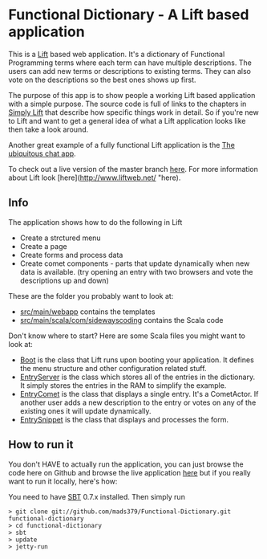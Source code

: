 # Functional Dictionary - A Lift based application

This is a [Lift](http://www.liftweb.net "Lift") based web application. It's a dictionary of Functional Programming terms where each term can have multiple descriptions. The users can add new terms or descriptions to existing terms. They can also vote on the descriptions so the best ones shows up first.

The purpose of this app is to show people a working Lift based application with a simple purpose. The source code is full of links to the chapters in [Simply Lift](http://simply.liftweb.net/ "Simply Lift") that describe how specific things work in detail. So if you're new to Lift and want to get a general idea of what a Lift application looks like then take a look around.

Another great example of a fully functional Lift application is the [The ubiquitous chat app](http://simply.liftweb.net/index-Chapter-2.html#toc-Chapter-2 "The ubiquitous chat app").

To check out a live version of the master branch [here](http://functionaldictionary.mads379.staxapps.net/ "here").
For more information about Lift look [here](http://www.liftweb.net/ "here).

## Info

The application shows how to do the following in Lift

* Create a strctured menu
* Create a page
* Create forms and process data
* Create comet components - parts that update dynamically when new data is available. (try opening an entry with two browsers and vote the descriptions up and down)

These are the folder you probably want to look at:

* [src/main/webapp](https://github.com/mads379/Functional-Dictionary/tree/master/src/main/webapp "src/main/webapp") contains the templates
* [src/main/scala/com/sidewayscoding](https://github.com/mads379/Functional-Dictionary/tree/master/src/main/scala/com/sidewayscoding "src/main/scala/com/sidewayscoding") contains the Scala code

Don't know where to start? Here are some Scala files you might want to look at:

* [Boot](https://github.com/mads379/Functional-Dictionary/blob/master/src/main/scala/bootstrap/liftweb/Boot.scala "Boot") is the class that Lift runs upon booting your application. It defines the menu structure and other configuration related stuff.
* [EntryServer](https://github.com/mads379/Functional-Dictionary/blob/master/src/main/scala/com/sidewayscoding/comet/EntryServer.scala "EntryServer") is the class which stores all of the entries in the dictionary. It simply stores the entries in the RAM to simplify the example.
* [EntryComet](https://github.com/mads379/Functional-Dictionary/blob/master/src/main/scala/com/sidewayscoding/comet/EntryComet.scala "EntryComet") is the class that displays a single entry. It's a CometActor. If another user adds a new description to the entry or votes on any of the existing ones it will update dynamically.
* [EntrySnippet](https://github.com/mads379/Functional-Dictionary/blob/master/src/main/scala/com/sidewayscoding/snippet/EntrySnippet.scala "EntrySnippet") is the class that displays and processes the form.

## How to run it

You don't HAVE to actually run the application, you can just browse the code here on Github and browse the live application [here](http://functionaldictionary.mads379.staxapps.net/ "here") but if you really want to run it locally, here's how:

You need to have [SBT](http://code.google.com/p/simple-build-tool/ "SBT") 0.7.x installed. Then simply run

<pre><code>> git clone git://github.com/mads379/Functional-Dictionary.git functional-dictionary
> cd functional-dictionary
> sbt
> update
> jetty-run
</code></pre>

